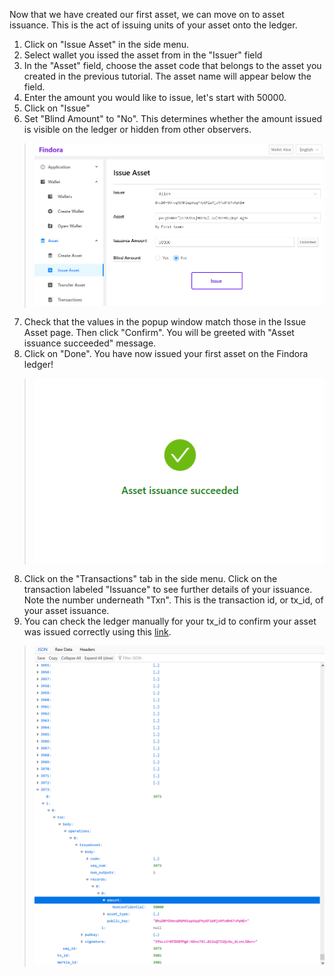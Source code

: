 Now that we have created our first asset, we can move on to asset issuance. This is the act of issuing units of your asset onto the ledger.

1. Click on "Issue Asset" in the side menu.
2. Select wallet you issed the asset from in the "Issuer" field
3. In the "Asset" field, choose the asset code that belongs to the asset you created in the previous tutorial. The asset name will appear below the field.
4. Enter the amount you would like to issue, let's start with 50000. 
5. Click on "Issue"
6. Set "Blind Amount" to "No". This determines whether the amount issued is visible on the ledger or hidden from other observers.
> ![Issue Asset](./docs-src/images/issue-asset.png)
7. Check that the values in the popup window match those in the Issue Asset page. Then click "Confirm". You will be greeted with "Asset issuance succeeded" message.
8. Click on "Done". You have now issued your first asset on the Findora ledger!
> ![Issue Success](./docs-src/images/issuance-success.png)
8. Click on the "Transactions" tab in the side menu. Click on the transaction labeled "Issuance" to see further details of your issuance. Note the number underneath "Txn". This is the transaction id, or tx_id, of your asset issuance. 
9. You can check the ledger manually for your tx_id to confirm your asset was issued correctly using this [link](https://testnet.findora.org:8668/blocks_since/0).
> ![check issuance](./docs-src/images/check-issuance.png)
